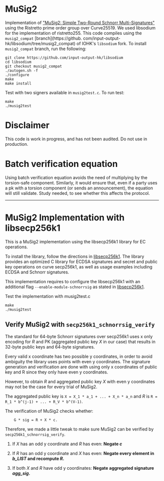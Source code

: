 # MuSig2
Implementation of 
["MuSig2: Simple Two-Round Schnorr Multi-Signatures"](https://eprint.iacr.org/2020/1261.pdf)
using the Ristretto prime order group over Curve25519. We used libsodium for the 
implementation of ristretto255. This code compiles using the `musig2_compat` [branch](https://github.
com/input-output-hk/libsodium/tree/musig2_compat)
of IOHK's `libsodium` fork. To install `musig2_compat` branch, run the following: 
```shell
git clone https://github.com/input-output-hk/libsodium
cd libsodium
git checkout musig2_compat
./autogen.sh -f
./configure
make
make install
```

Test with two signers available in `musig2test.c`. To run test: 
```
make
./musig2test
```

# Disclaimer
This code is work in progress, and has not been audited. Do not use in production. 

# Batch verification equation
Using batch verification equation avoids the need of multiplying by the torsion-safe component. Similarly, it would 
ensure that, even if a party uses a pk with a torsion component (or sends an announcement), the equation will still 
validate. Study needed, to see whether this affects the protocol.

___

# MuSig2 Implementation with libsecp256k1
This is a MuSig2 implementation using the libsecp256k1 library for EC operations.

To install the library, follow the directions in [libsecp256k1](https://github.com/bitcoin-core/secp256k1).
The library provides an optimized C library for ECDSA signatures and secret and public key operations on curve 
secp256k1, as well as usage examples including ECDSA and Schnorr signatures.

This implementation requires to configure the libsecp256k1 with an additional flag 
`--enable-module-schnorrsig` as stated in [libsecp256k1](https://github.com/bitcoin-core/secp256k1).

Test the implementation with musig2test.c

```
make
./musig2test
```

## Verify MuSig2 with `secp256k1_schnorrsig_verify`
The standard for 64-byte Schnorr signatures over secp256k1 uses x only encoding for _R_ and PK (aggregated public 
key _X_ in our case) that results in 32-byte public keys and 64-byte signatures.

Every valid x coordinate has two possible y coordinates, in order to avoid ambiguity the library uses points with 
even y coordinates. The signature generation and verification are done with using only x coordinates of public key 
and R since they only have even y coordinates.

However, to obtain _R_ and aggregated public key _X_ with even y coordinates may not be the case for every trial of 
MuSig2.

The aggregated public key is `X = X_1 * a_1 + ... + X_n * a_n` and _R_ is `R = R_1 * b^(j-1) + ... + R_V * b^(V-1)`.

The verification of MuSig2 checks whether:

```
    G * sig = R + X * c.
```

Therefore, we made a little tweak to make sure MuSig2 can be verified by `secp256k1_schnorrsig_verify`.

1. If _X_ has an odd y coordinate and _R_ has even: **Negate _c_**

2. If _R_ has an odd y coordinate and _X_ has even: **Negate every element in _b_LIST_ and recompute _R_.**

3. If both _X_ and _R_ have odd y coordinates: **Negate aggregated signature _agg_sig_.** 






















